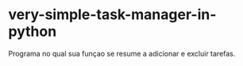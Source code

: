 # very-simple-task-manager-in-python
Programa no qual sua funçao se resume a adicionar e excluir tarefas. 
